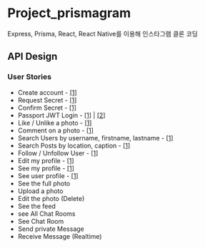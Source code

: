 # **Project_prismagram**

Express, Prisma, React, React Native를 이용해 인스타그램 클론 코딩

## **API Design**

### User Stories

- Create account - [[1]](https://github.com/fullyalive/project_prismagram/commit/774930d781c929dcf386fa2fa307dc8f6c16a9bb)
- Request Secret - [[1]](https://github.com/fullyalive/project_prismagram/commit/d4446044d0348ed28f40f7501ae1bac2d0dd9091)
- Confirm Secret - [[1]](https://github.com/fullyalive/project_prismagram/commit/15e4297c97493888f8d55f920aacc7f119667bb9)
- Passport JWT Login - [[1]](https://github.com/fullyalive/project_prismagram/commit/abe24851fd5584a3e57d396e1e849023d222d784) | [[2]](https://github.com/fullyalive/project_prismagram/commit/ecc5b084d3f1cd127ded89daf0d27e0d37298c12)
- Like / Unlike a photo - [[1]](https://github.com/fullyalive/project_prismagram/commit/b7d03f229c3cd38bf6d81e2693af3620e508fe4a)
- Comment on a photo - [[1]](https://github.com/fullyalive/project_prismagram/commit/ec6872ee712d5818c6b5bef4c7fb3c21aa693b3f)
- Search Users by username, firstname, lastname - [[1]](https://github.com/fullyalive/project_prismagram/commit/1262b46fa6e840b622fc0da0aa5db7f62aaee023)
- Search Posts by location, caption - [[1]](https://github.com/fullyalive/project_prismagram/commit/6bb8ab6a0c5f39bea5e497f8aa1cd556f6282310)
- Follow / Unfollow User - [[1]](https://github.com/fullyalive/project_prismagram/commit/7c2fca32bd638ee19b98abe4b51e020b8fc1239b)
- Edit my profile - [[1]](https://github.com/fullyalive/project_prismagram/commit/eb2d13bb3e7da7fcace5b4fa64ee3d979fe38862)
- See my profile - [[1]](https://github.com/fullyalive/project_prismagram/commit/d09bf2a6aef5b0b5edb43209e3350ff6c7121c6c)
- See user profile - [[1]](https://github.com/fullyalive/project_prismagram/commit/e79405d657fd4b8f4a98f5568e3c90d466cedb0e)
- See the full photo
- Upload a photo
- Edit the photo (Delete)
- See the feed
- see All Chat Rooms
- See Chat Room
- Send private Message
- Receive Message (Realtime)